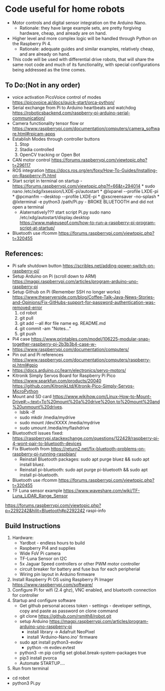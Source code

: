 # Code useful for home robots
* Motor controls and digital sensor integration on the Arduino Nano.
    * Rationale: they have large example sets, are pretty forgiving hardware, cheap, and already are on hand.
* Higher level and more complex logic will be handled through Python on the Raspberry Pi 4.
    * Rationale: adequate guides and similar examples, relatively cheap, and are already on hand.
* This code will be used with differential drive robots, that will share the same root code and much of its functionality, with special configurations being addressed as the time comes.

## To Do:(Not in any order)
 * voice activation PicoVoice control of modes https://picovoice.ai/docs/quick-start/orca-python/
 * Serial exchange from Pi to Arduino heartbeats and watchdog  https://roboticsbackend.com/raspberry-pi-arduino-serial-communication/
 * Camera functionality tensor flow or https://www.raspberrypi.com/documentation/computers/camera_software.html#rpicam-apps
 * Establish Modes through controller buttons
    1. Stop
    2. Stadia controlled
    3. OpenCV tracking or Open Bot
 * CAN motor control https://forums.raspberrypi.com/viewtopic.php?t=296117
 * ROS integration https://docs.ros.org/en/foxy/How-To-Guides/Installing-on-Raspberry-Pi.html
 * Start script in terminal on startup - https://forums.raspberrypi.com/viewtopic.php?f=66&t=294014
       * sudo nano /etc/xdg/lxsession/LXDE-pi/autostart
          * @lxpanel --profile LXDE-pi
          * @pcmanfm --desktop --profile LXDE-pi
          * @xscreensaver -no-splash
          * @lxterminal -e python3 /path/Pi.py - BROKE BLUETOOTH and did not open a terminal
     * Alaternatively??? start script Pi.py sudo nano /etc/xdg/autostart/display.desktop https://www.makeuseof.com/how-to-run-a-raspberry-pi-program-script-at-startup/
 * Bluetooth use rfcomm https://forums.raspberrypi.com/viewtopic.php?t=320455

## References: 
   * Pi safe shutdown button https://scribles.net/adding-power-switch-on-raspberry-pi/
   * Setup Arduino on Pi (scroll down to ARM) https://magpi.raspberrypi.com/articles/program-arduino-uno-raspberry-pi
   * Setup Github on Pi (Remember SSH no longer works) https://www.theserverside.com/blog/Coffee-Talk-Java-News-Stories-and-Opinions/Fix-GitHubs-support-for-password-authentication-was-removed-error
      1. cd robot
	   2. git pull
	   3. git add --all #or file name eg. README.md
     	4. git commit -am "Notes..."
     	5. git push
   * Pi4 case https://www.printables.com/model/106225-modular-snap-together-raspberry-pi-2b3b3b4-case-w-
   * https://www.raspberrypi.com/documentation/computers/
   * Pin out and Pi references https://www.raspberrypi.com/documentation/computers/raspberry-pi.html#gpio
   * https://docs.arduino.cc/learn/electronics/servo-motors/
   * Kitronik Simply Servos Board for Raspberry Pi Pico https://www.sparkfun.com/products/20040
        https://github.com/KitronikLtd/Kitronik-Pico-Simply-Servos-MicroPython
   * Mount and SD card https://www.wikihow.com/Linux-How-to-Mount-Drive#:~:text=To%20mount%20a%20drive%20on,to%20mount%20and%20unmount%20drives.
      * lsblk -lf
      * sudo mkdir /media/mydrive
      * sudo mount /dev/XXXX /media/mydrive
      * sudo umount /media/myflashdrive
   * Bluetoothctl issues fixed: https://raspberrypi.stackexchange.com/questions/122429/raspberry-pi-4-wont-pair-to-bluetooth-devices
   * Fix Bluetooth from https://return2.net/fix-bluetooth-problems-on-raspberry-pi-running-raspbian/
      * Reinstall Bluetooth packages: sudo apt purge bluez && sudo apt install bluez. 
      * Reinstall pi-bluetooth: sudo apt purge pi-bluetooth && sudo apt install pi-bluetooth. 
   * Bluetooth use rfcomm https://forums.raspberrypi.com/viewtopic.php?t=320455
   * TF Luna sensor example https://www.waveshare.com/wiki/TF-Luna_LiDAR_Range_Sensor

   https://forums.raspberrypi.com/viewtopic.php?p=2292242&hilit=Bluetooth#p2292242
raspi-info

## Build Instructions
 1. Hardware:
    * Yardbot - endless hours to build
    * Raspberry Pi4 and supplies
    * Wide FoV Pi camera
    * TF-Luna Sensor on I2C
    * 5x Jaguar Speed controllers or other PWM motor controller
    * circuit breaker for battery and fuse bus for each peripherial
    * Wiring pin layout in Arduino firmware
 2. Install Raspberry Pi OS using Raspberry Pi Imager https://www.raspberrypi.com/software/
 3. Configure Pi for wifi (2.4 ghz), VNC enabled, and bluetooth connection for controller
 4. Startup and configure software 
    * Get github personal access token - settings - developer settings, copy and paste as password on clone command
    * git clone https://github.com/rsmith8/robot.git
    * setup Arduino https://magpi.raspberrypi.com/articles/program-arduino-uno-raspberry-pi
      * install library -> Adafruit NeoPixel      
      * install 'Arduino-Nano.ino' firmware
    * sudo apt install python3-evdev
       * python -m evdev.evtest
    * python3 -m pip config set global.break-system-packages true
    * pip3 install pvorca
    * Automate STARTUP....
 5. Run from terminal
   * cd robot
   * python3 Pi.py
